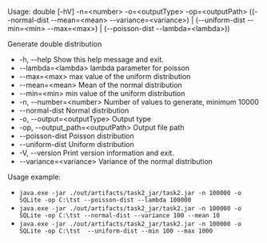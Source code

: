 Usage: double [-hV] -n=\<number> -o=\<outputType> -op=\<outputPath>
((--normal-dist --mean=\<mean> --variance=\<variance>) |
(--uniform-dist --min=\<min> --max=\<max>) | (--poisson-dist
--lambda=\<lambda>))

Generate double distribution

- -h, --help              Show this help message and exit.
- --lambda=\<lambda>   lambda parameter for poisson
- --max=\<max>         max value of the uniform distribution
- --mean=\<mean>       Mean of the normal distribution
- --min=\<min>         min value of the uniform distribution
- -n, --number=\<number>   Number of values to generate, minimum 10000
- --normal-dist       Normal distribution
- -o, --output=\<outputType> Output type
- -op, --output_path=\<outputPath> Output file path
- --poisson-dist      Poisson distribution
- --uniform-dist      Uniform distribution
- -V, --version           Print version information and exit.
- --variance=\<variance> Variance of the normal distribution

Usage example: 
- ```java.exe -jar ./out/artifacts/task2_jar/task2.jar -n 100000 -o SQLite -op C:\tst --poisson-dist --lambda 100000```
- ```java.exe -jar ./out/artifacts/task2_jar/task2.jar -n 100000 -o SQLite -op C:\tst --normal-dist --variance 100 --mean 10```
- ```java.exe -jar ./out/artifacts/task2_jar/task2.jar -n 100000 -o SQLite -op C:\tst  --uniform-dist --min 100 --max 1000```
